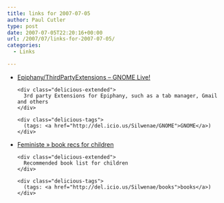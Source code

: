 ```yaml
---
title: links for 2007-07-05
author: Paul Cutler
type: post
date: 2007-07-05T22:20:16+00:00
url: /2007/07/links-for-2007-07-05/
categories:
  - Links

---
```

<ul class="delicious">
  <li>
    <div class="delicious-link">
      <a href="http://live.gnome.org/Epiphany/ThirdPartyExtensions">Epiphany/ThirdPartyExtensions &#8211; GNOME Live!</a>
    </div>
    
    <div class="delicious-extended">
      3rd party Extensions for Epiphany, such as a tab manager, Gmail and others
    </div>
    
    <div class="delicious-tags">
      (tags: <a href="http://del.icio.us/Silwenae/GNOME">GNOME</a>)
    </div>
  </li>
  
  <li>
    <div class="delicious-link">
      <a href="http://www.feministe.us/blog/archives/2007/07/03/book-recs-for-children/">Feministe » book recs for children</a>
    </div>
    
    <div class="delicious-extended">
      Recommended book list for children
    </div>
    
    <div class="delicious-tags">
      (tags: <a href="http://del.icio.us/Silwenae/books">books</a>)
    </div>
  </li>
</ul>